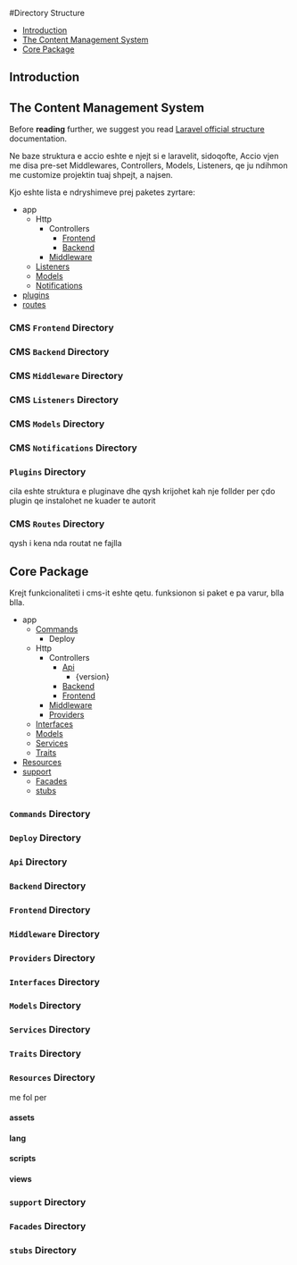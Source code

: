 #Directory Structure

- [Introduction](#introduction)
- [The Content Management System](#the-content-management-system)
- [Core Package](#core-package)


<a name="introduction"></a>
## Introduction

<a name="cms"></a>
## The Content Management System
Before **reading** further, we suggest you read [Laravel official structure](#https://laravel.com/docs/master/structure) documentation.

Ne baze struktura e accio eshte e njejt si e laravelit, sidoqofte, Accio vjen me disa pre-set Middlewares, Controllers, Models, Listeners, qe ju ndihmon me customize projektin tuaj shpejt, a najsen.

Kjo eshte lista e ndryshimeve prej paketes zyrtare:

- app
    - Http
        - Controllers
            - [Frontend](#cms-frontend-directory)
            - [Backend](#cms-backend-directory)
        - [Middleware](#middleware-directory)
    - [Listeners](#cms-listeners-directory)
    - [Models](#cms-models-directory)
    - [Notifications](#cms-notifications-directory)
- [plugins](#plugins-directory)
- [routes](#cms-routes-directory)

<a name="frontend-controllers"></a>
### CMS `Frontend` Directory

<a name="backend-controllers"></a>

### CMS `Backend` Directory

<a name="middleware"></a>
### CMS `Middleware` Directory

<a name="listeners"></a>
### CMS `Listeners` Directory

<a name="models"></a>
### CMS `Models` Directory

<a name="notifications"></a>
### CMS `Notifications` Directory

<a name="plugins"></a>
###  `Plugins` Directory
cila eshte struktura e pluginave dhe qysh krijohet kah nje follder per çdo plugin qe instalohet ne kuader te autorit

<a name="routes"></a>
### CMS `Routes` Directory
qysh i kena nda routat ne fajlla

<a name="core"></a>
## Core Package
Krejt funkcionaliteti i cms-it eshte qetu. funksionon si paket e pa varur, blla blla.

- app
    - [Commands](#commands-directory)
        - Deploy
    - Http
        - Controllers
            - [Api](#api-directory)
                - {version}
            - [Backend](#backend-directory)
            - [Frontend](#frontend-directory)
        - [Middleware](#middleware-directory)
        - [Providers](#providers-directory)
    - [Interfaces](#interfaces-directory)
    - [Models](#models-directory)
    - [Services](#services-directory)
    - [Traits](#traits-directory)
- [Resources](#resources-directory)
- [support](#support-directory)
    - [Facades](#facades-directory)
    - [stubs](#stubs-directory)

### `Commands` Directory

### `Deploy` Directory

### `Api` Directory

### `Backend` Directory

### `Frontend` Directory

### `Middleware` Directory

### `Providers` Directory

### `Interfaces` Directory

### `Models` Directory

### `Services` Directory

### `Traits` Directory

### `Resources` Directory
me fol per

#### assets

#### lang

#### scripts

#### views

### `support` Directory
### `Facades` Directory
### `stubs` Directory
